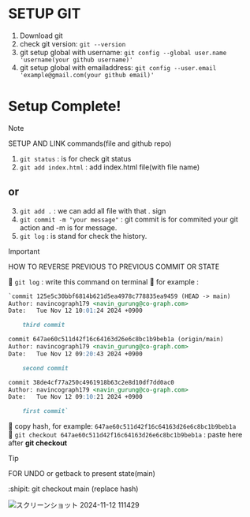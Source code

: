 # SETUP GIT
1. Download git
2. check git version: `git --version`
3. git setup global with username: `git config --global user.name 'username(your github username)'`
4. git setup global with emailaddress: `git config --user.email 'example@gmail.com(your github email)'`
# Setup Complete!



> [!NOTE]
> SETUP AND LINK commands(file and github repo)
1. `git status` : is for check git status
2. `git add index.html` : add index.html file(with file name)
## or
3. `git add .` : we can add all file with that . sign
4. `git commit -m "your message"` : git commit is for commited your git action and -m is for message.
5. `git log` : is stand for check the history.


> [!IMPORTANT] 
> HOW TO REVERSE PREVIOUS TO PREVIOUS COMMIT OR STATE

:rocket:  `git log` : write this command on terminal
:rocket: for example : 
```markdown
`commit 125e5c30bbf6814b621d5ea4978c778835ea9459 (HEAD -> main)
Author: navincograph179 <navin_gurung@co-graph.com>
Date:   Tue Nov 12 10:01:24 2024 +0900

    third commit

commit 647ae60c511d42f16c64163d26e6c8bc1b9beb1a (origin/main)
Author: navincograph179 <navin_gurung@co-graph.com>
Date:   Tue Nov 12 09:20:43 2024 +0900

    second commit

commit 38de4cf77a250c4961918b63c2e8d10df7dd0ac0
Author: navincograph179 <navin_gurung@co-graph.com>
Date:   Tue Nov 12 09:10:21 2024 +0900

    first commit`
```
:rocket: copy hash, for example: `647ae60c511d42f16c64163d26e6c8bc1b9beb1a`     
:rocket: `git checkout 647ae60c511d42f16c64163d26e6c8bc1b9beb1a` : paste here after **git checkout**

> [!TIP]
> FOR UNDO or getback to present state(main)

:shipit: git checkout main (replace hash)


![スクリーンショット 2024-11-12 111429](https://github.com/user-attachments/assets/6a24eb69-2888-4ae2-9d5c-d6987acbc3d2)
